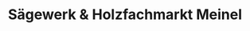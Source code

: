 ---
title: "Sägewerk & Holzfachmarkt Meinel"
url: /klingenthal/saegewerk-und-holzfachmarkt-meinel/
shop: Baumarkt
---